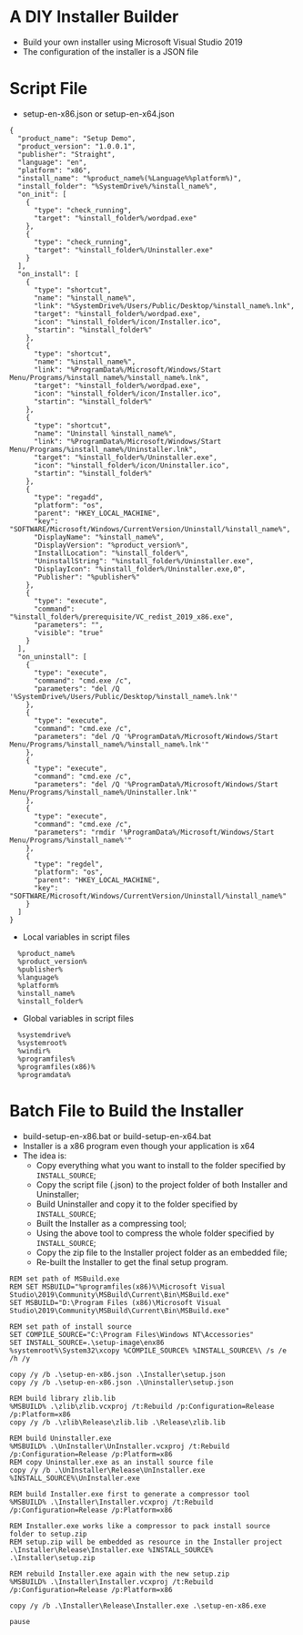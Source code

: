 # A DIY Installer Builder

* Build your own installer using Microsoft Visual Studio 2019
* The configuration of the installer is a JSON file

# Script File

* setup-en-x86.json or setup-en-x64.json
```
{
  "product_name": "Setup Demo",
  "product_version": "1.0.0.1",
  "publisher": "Straight",
  "language": "en",
  "platform": "x86",
  "install_name": "%product_name%(%Language%%platform%)",
  "install_folder": "%SystemDrive%/%install_name%",
  "on_init": [
    {
      "type": "check_running",
      "target": "%install_folder%/wordpad.exe"
    },
    {
      "type": "check_running",
      "target": "%install_folder%/Uninstaller.exe"
    }
  ],
  "on_install": [
    {
      "type": "shortcut",
      "name": "%install_name%",
      "link": "%SystemDrive%/Users/Public/Desktop/%install_name%.lnk",
      "target": "%install_folder%/wordpad.exe",
      "icon": "%install_folder%/icon/Installer.ico",
      "startin": "%install_folder%"
    },
    {
      "type": "shortcut",
      "name": "%install_name%",
      "link": "%ProgramData%/Microsoft/Windows/Start Menu/Programs/%install_name%/%install_name%.lnk",
      "target": "%install_folder%/wordpad.exe",
      "icon": "%install_folder%/icon/Installer.ico",
      "startin": "%install_folder%"
    },
    {
      "type": "shortcut",
      "name": "Uninstall %install_name%",
      "link": "%ProgramData%/Microsoft/Windows/Start Menu/Programs/%install_name%/Uninstaller.lnk",
      "target": "%install_folder%/Uninstaller.exe",
      "icon": "%install_folder%/icon/Uninstaller.ico",
      "startin": "%install_folder%"
    },
    {
      "type": "regadd",
      "platform": "os",
      "parent": "HKEY_LOCAL_MACHINE",
      "key": "SOFTWARE/Microsoft/Windows/CurrentVersion/Uninstall/%install_name%",
      "DisplayName": "%install_name%",
      "DisplayVersion": "%product_version%",
      "InstallLocation": "%install_folder%",
      "UninstallString": "%install_folder%/Uninstaller.exe",
      "DisplayIcon": "%install_folder%/Uninstaller.exe,0",
      "Publisher": "%publisher%"
    },
    {
      "type": "execute",
      "command": "%install_folder%/prerequisite/VC_redist_2019_x86.exe",
      "parameters": "",
	  "visible": "true"
    }
  ],
  "on_uninstall": [
    {
      "type": "execute",
      "command": "cmd.exe /c",
      "parameters": "del /Q '%SystemDrive%/Users/Public/Desktop/%install_name%.lnk'"
    },
    {
      "type": "execute",
      "command": "cmd.exe /c",
      "parameters": "del /Q '%ProgramData%/Microsoft/Windows/Start Menu/Programs/%install_name%/%install_name%.lnk'"
    },
    {
      "type": "execute",
      "command": "cmd.exe /c",
      "parameters": "del /Q '%ProgramData%/Microsoft/Windows/Start Menu/Programs/%install_name%/Uninstaller.lnk'"
    },
    {
      "type": "execute",
      "command": "cmd.exe /c",
      "parameters": "rmdir '%ProgramData%/Microsoft/Windows/Start Menu/Programs/%install_name%'"
    },
    {
      "type": "regdel",
      "platform": "os",
      "parent": "HKEY_LOCAL_MACHINE",
      "key": "SOFTWARE/Microsoft/Windows/CurrentVersion/Uninstall/%install_name%"
    }
  ]
}
```
* Local variables in script files
```
  %product_name%
  %product_version%
  %publisher%
  %language%
  %platform%
  %install_name%
  %install_folder%
```
* Global variables in script files
```
  %systemdrive%
  %systemroot%
  %windir%
  %programfiles%
  %programfiles(x86)%
  %programdata%
```

# Batch File to Build the Installer

* build-setup-en-x86.bat or build-setup-en-x64.bat
* Installer is a x86 program even though your application is x64
* The idea is:
  * Copy everything what you want to install to the folder specified by `INSTALL_SOURCE`;
  * Copy the script file (.json) to the project folder of both Installer and Uninstaller;
  * Build Uninstaller and copy it to the folder specified by `INSTALL_SOURCE`;
  * Built the Installer as a compressing tool;
  * Using the above tool to compress the whole folder specified by `INSTALL_SOURCE`;
  * Copy the zip file to the Installer project folder as an embedded file;
  * Re-built the Installer to get the final setup program.

```
REM set path of MSBuild.exe
REM SET MSBUILD="%programfiles(x86)%\Microsoft Visual Studio\2019\Community\MSBuild\Current\Bin\MSBuild.exe"
SET MSBUILD="D:\Program Files (x86)\Microsoft Visual Studio\2019\Community\MSBuild\Current\Bin\MSBuild.exe"

REM set path of install source
SET COMPILE_SOURCE="C:\Program Files\Windows NT\Accessories"
SET INSTALL_SOURCE=.\setup-image\enx86
%systemroot%\System32\xcopy %COMPILE_SOURCE% %INSTALL_SOURCE%\ /s /e /h /y

copy /y /b .\setup-en-x86.json .\Installer\setup.json
copy /y /b .\setup-en-x86.json .\Uninstaller\setup.json

REM build library zlib.lib
%MSBUILD% .\zlib\zlib.vcxproj /t:Rebuild /p:Configuration=Release /p:Platform=x86
copy /y /b .\zlib\Release\zlib.lib .\Release\zlib.lib

REM build Uninstaller.exe
%MSBUILD% .\UnInstaller\UnInstaller.vcxproj /t:Rebuild /p:Configuration=Release /p:Platform=x86
REM copy Uninstaller.exe as an install source file
copy /y /b .\UnInstaller\Release\UnInstaller.exe %INSTALL_SOURCE%\UnInstaller.exe

REM build Installer.exe first to generate a compressor tool
%MSBUILD% .\Installer\Installer.vcxproj /t:Rebuild /p:Configuration=Release /p:Platform=x86

REM Installer.exe works like a compressor to pack install source folder to setup.zip 
REM setup.zip will be embedded as resource in the Installer project
.\Installer\Release\Installer.exe %INSTALL_SOURCE% .\Installer\setup.zip

REM rebuild Installer.exe again with the new setup.zip
%MSBUILD% .\Installer\Installer.vcxproj /t:Rebuild /p:Configuration=Release /p:Platform=x86

copy /y /b .\Installer\Release\Installer.exe .\setup-en-x86.exe

pause

```


